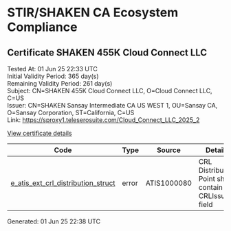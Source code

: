 # STIR/SHAKEN CA Ecosystem Compliance

## Certificate SHAKEN 455K Cloud Connect LLC

Tested At: 01 Jun 25 22:33 UTC\
Initial Validity Period: 365 day(s)\
Remaining Validity Period: 261 day(s)\
Subject: CN=SHAKEN 455K Cloud Connect LLC, O=Cloud Connect LLC, C=US\
Issuer: CN=SHAKEN Sansay Intermediate CA US WEST 1, OU=Sansay CA, O=Sansay Corporation, ST=California, C=US\
Link: https://sproxy1.teleserosuite.com/Cloud_Connect_LLC_2025_2

[View certificate details](https://x509.io/?cert=MIICtjCCAlugAwIBAgIUQpx8cHEeOCDwuOHerm%2FzJiJkv1wwCgYIKoZIzj0EAwIwgYUxCzAJBgNVBAYTAlVTMRMwEQYDVQQIDApDYWxpZm9ybmlhMRswGQYDVQQKDBJTYW5zYXkgQ29ycG9yYXRpb24xEjAQBgNVBAsMCVNhbnNheSBDQTEwMC4GA1UEAwwnU0hBS0VOIFNhbnNheSBJbnRlcm1lZGlhdGUgQ0EgVVMgV0VTVCAxMB4XDTI1MDIxNzIyMTI0NFoXDTI2MDIxNzIyMTI0NFowUTELMAkGA1UEBhMCVVMxGjAYBgNVBAoMEUNsb3VkIENvbm5lY3QgTExDMSYwJAYDVQQDDB1TSEFLRU4gNDU1SyBDbG91ZCBDb25uZWN0IExMQzBZMBMGByqGSM49AgEGCCqGSM49AwEHA0IABN3DGO7yrTYvdBnpBGPFxLRrZjQlHcP63ePS%2B%2B5GoqaOfTx0UxSSmZvI7f5iIFLwW86ewqLLlU6lpeZATa1w%2B9ijgdswgdgwFgYIKwYBBQUHARoECjAIoAYWBDQ1NUswFwYDVR0gBBAwDjAMBgpghkgBhv8JAQEEMB0GA1UdDgQWBBTiDD0qodmtrR1CzDPG8asEIDCJ3DAfBgNVHSMEGDAWgBSs05P1Q0PMCr5FWBcTfZJ83MMBRjBHBgNVHR8EQDA%2BMDygOqA4hjZodHRwczovL2F1dGhlbnRpY2F0ZS1hcGkuaWNvbmVjdGl2LmNvbS9kb3dubG9hZC92MS9jcmwwDAYDVR0TAQH%2FBAIwADAOBgNVHQ8BAf8EBAMCB4AwCgYIKoZIzj0EAwIDSQAwRgIhAJPtv43%2FBk3CZvPHBzkqKJrYNLtPz9c3yDtqtRMyKnrkAiEA%2F1KxvuTTLzgVnu4DxPl59pVnfxVlQUoZ5keCgl%2B7dw8%3D)

| Code | Type | Source | Details |
|------|------|--------|---------|
| [e_atis_ext_crl_distribution_struct](../../ISSUES/e_atis_ext_crl_distribution_struct/README.md) | error | ATIS1000080 | CRL Distribution Point shall contain a CRLIssuer field |


Generated: 01 Jun 25 22:38 UTC